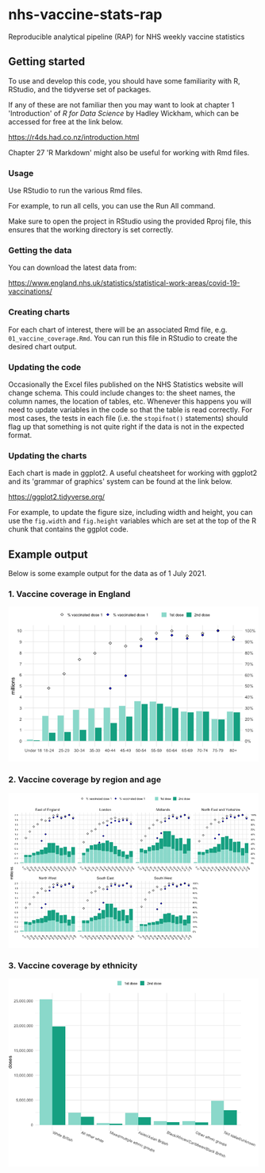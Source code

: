 # nhs-vaccine-stats-rap

Reproducible analytical pipeline (RAP) for NHS weekly vaccine statistics

## Getting started

To use and develop this code, you should have some familiarity with R, RStudio, and the tidyverse set of packages. 

If any of these are not familiar then you may want to look at chapter 1 'Introduction' of *R for Data Science* by Hadley Wickham, which can be accessed for free at the link below.

https://r4ds.had.co.nz/introduction.html

Chapter 27 'R Markdown' might also be useful for working with Rmd files.

### Usage

Use RStudio to run the various Rmd files. 

For example, to run all cells, you can use the Run All command.

Make sure to open the project in RStudio using the provided Rproj file, this ensures that the working directory is set correctly.

### Getting the data

You can download the latest data from:

https://www.england.nhs.uk/statistics/statistical-work-areas/covid-19-vaccinations/

### Creating charts

For each chart of interest, there will be an associated Rmd file, e.g. `01_vaccine_coverage.Rmd`. You can run this file in RStudio to create the desired chart output.

### Updating the code

Occasionally the Excel files published on the NHS Statistics website will change schema. This could include changes to: the sheet names, the column names, the location of tables, etc. Whenever this happens you will need to update variables in the code so that the table is read correctly. For most cases, the tests in each file (i.e. the `stopifnot()` statements) should flag up that something is not quite right if the data is not in the expected format.

### Updating the charts

Each chart is made in ggplot2. A useful cheatsheet for working with ggplot2 and its 'grammar of graphics' system can be found at the link below.

https://ggplot2.tidyverse.org/

For example, to update the figure size, including width and height, you can use the `fig.width` and `fig.height` variables which are set at the top of the R chunk that contains the ggplot code.

## Example output

Below is some example output for the data as of 1 July 2021.

### 1. Vaccine coverage in England

![](images/01_vaccine_coverage_2021-07-01.png)

### 2. Vaccine coverage by region and age

![](images/02_vaccine_region_age_2021-07-01.png)

### 3. Vaccine coverage by ethnicity

![](images/03_vaccine_ethnicity_2021-07-01.png)

